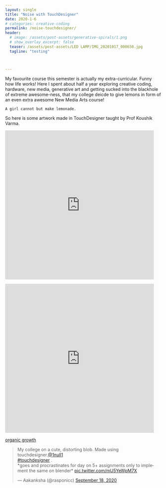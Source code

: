 ```yaml
---
layout: single
title: "Noise with TouchDesigner"
date: 2020-1-6
# categories: creative-coding
permalink: /noise-touchdesigner/
header:
  # image: /assets/post-assets/generative-spirals/1.png
  # show_overlay_excerpt: false
  teaser: /assets/post-assets/LED LAMP/IMG_20201017_000650.jpg
  tagline: "testing"



---
```

My favourite course this semester is actually my extra-curricular. Funny how life works! Here I spent about half a year exploring creative coding, hardware, new media, generative art and getting sucked into the blackhole of extreme awesome-ness, that my college deicde to give lemons in form of an even extra awesome New Media Arts course! 

``` 
A girl cannot but make lemonade.
```

So here is some artwork made in TouchDesigner taught by Prof Koushik Varma.

<iframe src="https://giphy.com/embed/rTf7dseGnX2p7Tj7v7" width="480" height="480" frameBorder="0" class="giphy-embed" allowFullScreen></iframe><p><a href="https://giphy.com/gifs/rTf7dseGnX2p7Tj7v7"></a></p>

<iframe src="https://giphy.com/embed/ldx20U9nN0rlGb2dES" width="480" height="480" frameBorder="0" class="giphy-embed" allowFullScreen></iframe><p><a href="https://giphy.com/gifs/ldx20U9nN0rlGb2dES">organic growth</a></p>

<blockquote class="twitter-tweet"><p lang="en" dir="ltr">My college on a cute, distorting blob. Made using touchdesigner.<a href="https://twitter.com/1null1?ref_src=twsrc%5Etfw">@1null1</a><br> <a href="https://twitter.com/hashtag/touchdesigner?src=hash&amp;ref_src=twsrc%5Etfw">#touchdesigner</a> .<br>*goes and procrastinates for day on 5+ assignments only to implement the same on blender* <a href="https://t.co/mU5YeWpM7X">pic.twitter.com/mU5YeWpM7X</a></p>&mdash; Aakanksha (@rasponicc) <a href="https://twitter.com/rasponicc/status/1307042447617335296?ref_src=twsrc%5Etfw">September 18, 2020</a></blockquote> <script async src="https://platform.twitter.com/widgets.js" charset="utf-8"></script>

